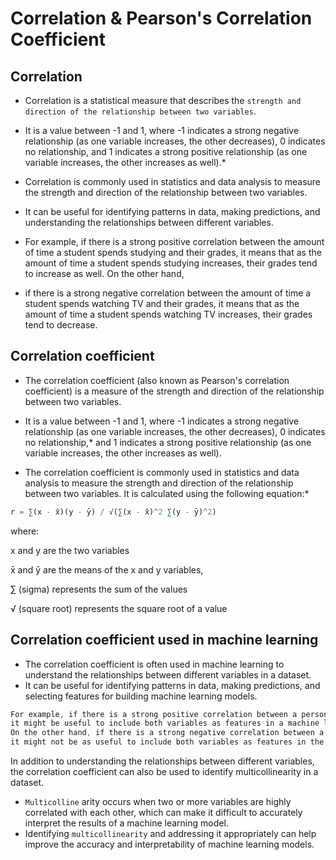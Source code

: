 
# Correlation & Pearson's Correlation Coefficient

## Correlation

* Correlation is a statistical measure that describes the `strength and direction of the relationship between two variables`.

* It is a value between -1 and 1, where -1 indicates a strong negative relationship (as one variable increases, the other decreases), 0 indicates no relationship,
and 1 indicates a strong positive relationship (as one variable increases, the other increases as well).*

* Correlation is commonly used in statistics and data analysis to measure the strength and direction of the relationship between two variables.
* It can be useful for identifying patterns in data, making predictions, and understanding the relationships between different variables.

* For example, if there is a strong positive correlation between the amount of time a student spends studying and their grades,
it means that as the amount of time a student spends studying increases, their grades tend to increase as well. On the other hand,
* if there is a strong negative correlation between the amount of time a student spends watching TV and their grades,
it means that as the amount of time a student spends watching TV increases, their grades tend to decrease.

## Correlation coefficient

* The correlation coefficient (also known as Pearson's correlation coefficient) is a measure of the strength and direction of the relationship between two variables.
* It is a value between -1 and 1, where -1 indicates a strong negative relationship (as one variable increases, the other decreases), 0 indicates no relationship,*
and 1 indicates a strong positive relationship (as one variable increases, the other increases as well).

* The correlation coefficient is commonly used in statistics and data analysis to measure the strength and direction of the relationship between two variables.
It is calculated using the following equation:*

```javascript
r = ∑(x - x̄)(y - ȳ) / √(∑(x - x̄)^2 ∑(y - ȳ)^2)
```

where:

x and y are the two variables

x̄ and ȳ are the means of the x and y variables,

∑ (sigma) represents the sum of the values

√ (square root) represents the square root of a value

## Correlation coefficient used in machine learning

* The correlation coefficient is often used in machine learning to understand the relationships between different variables in a dataset.
* It can be useful for identifying patterns in data, making predictions, and selecting features for building machine learning models.

```css
For example, if there is a strong positive correlation between a person's height and their weight,
it might be useful to include both variables as features in a machine learning model that predicts a person's weight.
On the other hand, if there is a strong negative correlation between a person's height and their weight, 
it might not be as useful to include both variables as features in the model.
```

In addition to understanding the relationships between different variables, the correlation coefficient can also be used to identify multicollinearity in a dataset.

* `Multicolline` arity occurs when two or more variables are highly correlated with each other, which can make it difficult to accurately interpret the results of a machine learning model.
* Identifying `multicollinearity` and addressing it appropriately can help improve the accuracy and interpretability of machine learning models.
